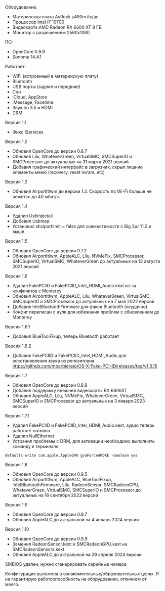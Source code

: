 Оборудование:
- Материнская плата AsRock z490m itx/ac
- Процессор Intel i7 10700
- Видеокарта AMD Radeon RX 6600 XT 8 ГБ
- Монитор с разрешением 2560x1080

ПО:
- OpenCore 0.9.9
- Sonoma 14.4.1

Работает:
- WiFi (встроенный в материнскую плату)
- Bluetooth
- USB порты (задние и передние)
- Сон
- iCloud, AppStore
- iMessage, Facetime
- Звук по 3.5 и HDMI
- DRM

Версия 1.1
- Фикс iServices

Версия 1.2
- Обновил OpenCore до версии 0.6.7
- Обновил Lilu, WhateverGreen, VirtualSMC, SMCSuperIO и SMCProcessor до актуальных на 31 марта 2021 версий
- Добавил графический интерфейс в загрузчик, скрыл лишние элементы меню (recovery, reset nvram, etc)

Версия 1.3
- Обновил AirportItlwm до версии 1.3. Скорость по Wi-Fi больше не режется до 40 мбит/с.

Версия 1.4
- Удалил Usbinjectall
- Добавил Usbmap
- Установил xhciportlimit = false для совместимости с Big Sur 11.3 и выше

Версия 1.5
- Обновил OpenCore до версии 0.7.2
- Обновил AirportItlwm, AppleALC, Lilu, NVMeFix, SMCProcessor, SMCSuperIO, VirtualSMC, WhateverGreen до актуальных на 13 августа 2021 версий

Версия 1.6
- Удалил FakePCIID и FakePCIID_Intel_HDMI_Audio.kext из-за конфликтов с Monterey
- Обновил AirportItlwm, AppleALC, Lilu, WhateverGreen, VirtualSMC, SMCSuperIO и SMCProcessor до актуальных на 7 мая 2022 версий
- Добавил IntelBluetoothFirmware для фикса Bluetooth (неудачно)
- Конфиг переписан с нуля для избежания проблем с обновлением до Monterey

Версия 1.6.1
- Добавил BlueToolFixup, теперь Bluetooth работает

Версия 1.6.2
- Добавил FakePCIID и FakePCIID_Intel_HDMI_Audio для восстановления звука из репозитория
https://github.com/mbarbierato/OS-X-Fake-PCI-ID/releases/tag/v1.3.16

Версия 1.7
- Обновил OpenCore до версии 0.8.8
- Добавил поддержку внешней видеокарты RX 6600XT
- Обновил AppleALC, Lilu, NVMeFix, WhateverGreen, VirtualSMC, SMCSuperIO и SMCProcessor до актуальных на 3 января 2023 версий

Версия 1.7.1
- Удалил FakePCIID и FakePCIID_Intel_HDMI_Audio.kext, аудио теперь работает нативно
- Удалил NullEthernet
- Устранил проблемы с DRM, для активации необходимо выполнить команду в терминале

``defaults write com.apple.AppleGVA gvaForceAMDKE -boolean yes``

Версия 1.8
- Обновил OpenCore до версии 0.9.5
- Обновил AirportItlwm, AppleALC, BlueToolFixup, IntelBluetoothFirmware, Lilu, RadeonSensor, SMCRadeonGPU, WhateverGreen, VirtualSMC, SMCSuperIO и SMCProcessor до актуальных на 16 сентября 2023 версий

Версия 1.9
- Обновил OpenCore до версии 0.9.7
- Обновил AppleALC до актуальной на 4 января 2024 версии

Версия 1.10
- Обновил OpenCore до версии 0.9.9
- Заменил RadeonSensor.kext и SMCRadeonGPU.kext на SMCRadeonSensors.kext
- Обновил AppleALC до актуальной на 29 апреля 2024 версии

SMBIOS удален, нужно сгенерировать серийные номера

Конфигурация выложена в ознакомительных/образовательных целях. Я не гарантирую работоспособность на оборудовании, отличном от моего.
